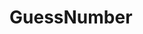 # GuessNumber

<!-- ![Alt Text](https://github.com/SeniorFlacko/MealsApp/blob/main/mealApp.gif) -->
